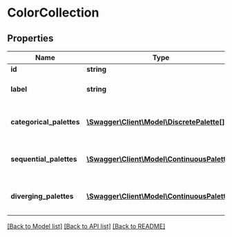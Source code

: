 # ColorCollection

## Properties
Name | Type | Description | Notes
------------ | ------------- | ------------- | -------------
**id** | **string** | Unique Id | [optional] 
**label** | **string** | Label of color collection | [optional] 
**categorical_palettes** | [**\Swagger\Client\Model\DiscretePalette[]**](DiscretePalette.md) | Array of categorical palette definitions | [optional] 
**sequential_palettes** | [**\Swagger\Client\Model\ContinuousPalette[]**](ContinuousPalette.md) | Array of discrete palette definitions | [optional] 
**diverging_palettes** | [**\Swagger\Client\Model\ContinuousPalette[]**](ContinuousPalette.md) | Array of diverging palette definitions | [optional] 

[[Back to Model list]](../README.md#documentation-for-models) [[Back to API list]](../README.md#documentation-for-api-endpoints) [[Back to README]](../README.md)


